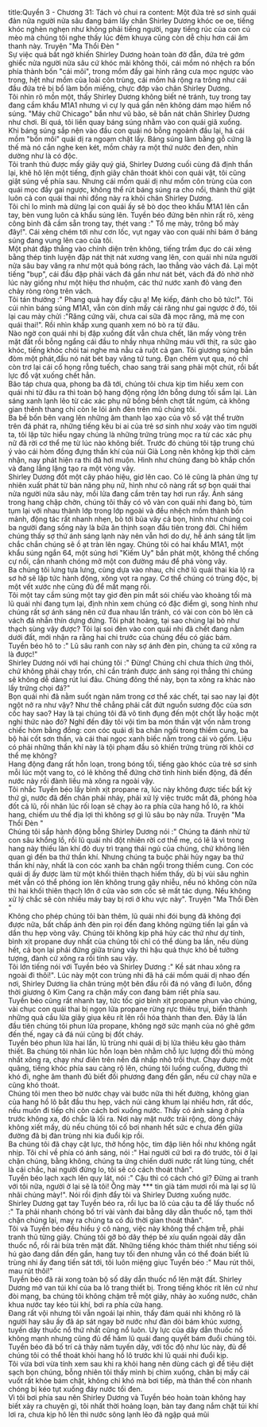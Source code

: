 title:Quyển 3 - Chương 31: Tách vỏ chui ra
content:
Một đứa trẻ sơ sinh quái đản nửa người nửa sâu đang bám lấy chân Shirley Dương khóc oe oe, tiếng khóc nghèn nghẹn như không phải tiếng người, ngay tiếng rúc của con cú mèo mà chúng tôi nghe thấy lúc đêm khuya cũng còn dễ chịu hơn cái âm thanh này. Truyện "Ma Thổi Đèn " <br>Sự việc quá bất ngờ khiến Shirley Dương hoàn toàn đờ đẫn, đứa trẻ gớm ghiếc nửa người nửa sâu cứ khóc mãi không thôi, cái mồm nó nhệch ra bốn phía thành bốn "cái môi", trong mồm đầy gai hình răng cưa mọc ngược vào trong, hệt như mồm của loài côn trùng, cái mồm há rộng ra trông như cái đầu đứa trẻ bị bổ làm bốn miếng, chực đớp vào chân Shirley Dương.<br>Tôi nhìn rõ mồn một, thấy Shirley Dương không biết né tránh, tuy trong tay đang cầm khẩu M1A1 nhưng vì cự ly quá gần nên không dám mạo hiểm nổ súng. "Máy chữ Chicago" bắn như vũ bão, sẽ bắn nát chân Shirley Dương như chơi. Bí quá, tôi liền quay báng súng nhằm vào con quái giã xuống.<br>Khi báng súng sắp nện vào đầu con quái nó bỗng ngoảnh đầu lại, há cái mồm "bốn môi" quái dị ra ngoạm chặt lấy. Báng súng làm bằng gỗ cứng là thế mà nó cắn nghe ken két, mồm chảy ra một thứ nước đen đen, nhìn dường như là có độc.<br>Tôi tranh thủ được mấy giây quý giá, Shirley Dương cuối cùng đã định thần lại, khẽ hô lên một tiếng, định giãy chân thoát khỏi con quái vật, tôi cũng giật súng về phía sau. Nhưng cái mồm quái dị như mồm côn trùng của con quái mọc đầy gai ngược, không thể rút báng súng ra cho nổi, thành thử giật luôn cả con quái thai nhi đồng này ra khỏi chân Shirley Dương.<br>Tôi chỉ lo mình mà dừng lại con quái ấy sẽ bò dọc theo khẩu M1A1 lên cắn tay, bèn vung luôn cả khẩu súng lên. Tuyền béo đứng bên nhìn rất rõ, xẻng công binh đã cầm sẵn trong tay, thét vang :" Tổ mẹ mày, trông bố mày đây!". Cái xẻng chém tới như cơn lốc, vụt ngay vào con quái nhi bám ở báng súng đang vung lên cao của tôi.<br>Một phát đập thẳng vào chính diện trên không, tiếng trầm đục do cái xẻng bằng thép tinh luyện đập nát thịt nát xương vang lên, con quái nhi nửa người nửa sâu bay văng ra như một quả bóng rách, lao thẳng vào vách đá. Lại một tiếng "bụp", cái đầu đập phải vách đá gần như nát bét, vách đá đỏ nhờ nhờ lúc này giống như một hiệu thơ nhuộm, các thứ nước xanh đỏ vàng đen chảy ròng ròng trên vách.<br>Tôi tán thưởng :" Phang quả hay đấy cậu ạ! Mẹ kiếp, đánh cho bõ tức!". Tôi cúi nhìn báng súng M1A1, vẫn còn dính mấy cái răng như gai ngược ở đó, tôi lại cau mày chửi :"Răng cứng vãi, chưa cai sữa đã mọc răng, mả mẹ con quái thai!". Rồi nhìn khắp xung quanh xem nó bò ra từ đâu.<br>Nào ngờ con quái nhi bị đập xuống đất vẫn chưa chết, lăn mấy vòng trên mặt đất rồi bỗng ngẩng cái đầu to nhầy nhụa những máu với thịt, ra sức gào khóc, tiếng khóc chói tai nghe mà nẫu cả ruột cả gan. Tôi giương súng bắn đòm một phát,đầu nó nát bét bay văng tứ tung. Đạn chém vụt qua, nó chỉ còn trơ lại cái cổ họng rỗng tuếch, chao sang trái sang phải một chút, rồi bất lực đổ vật xuống chết hẳn.<br>Bão táp chưa qua, phong ba đã tới, chúng tôi chưa kịp tìm hiểu xem con quái nhi từ đâu ra thì toàn bộ hang động rộng lớn bỗng dưng tối sầm lại. Làn sáng xanh lạnh lẽo từ các xác phụ nữ bồng bềnh chợt tắt ngúm, cả không gian thênh thang chỉ còn le lói ánh đèn trên mũ chúng tôi.<br>Ba bề bốn bên vang lên những âm thanh lạo xạo của vô số vật thể trườn trên đá phát ra, những tiếng kêu bi ai của trẻ sơ sinh như xoáy vào tim người ta, tôi lập tức hiểu ngay chúng là những trứng trùng mọc ra từ các xác phụ nữ đã rời cơ thể mẹ từ lúc nào không biết. Trước đó chúng tôi tập trung chú ý vào cái hòm đồng đựng thần khí của núi Già Long nên không kịp thời cảm nhận, nay phát hiện ra thì đã hơi muộn. Hình như chúng đang bò khắp chốn và đang lẳng lặng tạo ra một vòng vây.<br>Shirley Dương đốt một cây pháo hiệu, giơ lên cao. Có lẽ cũng là phản ứng tự nhiên xuất phát từ bản năng phụ nữ, hình như cô nàng rất sợ bọn quái thai nửa người nửa sâu này, mồi lửa đang cầm trên tay hơi run rẩy. Ánh sáng trong hang chập chờn, chúng tôi thấy có vô vàn con quái nhi đang bò, túm tụm lại với nhau thành lớp trong lớp ngoài và đều nhệch mồm thành bốn mảnh, động tác rất nhanh nhẹn, bò tới bủa vây cả bọn, hình như chúng coi ba người đang sống này là bữa ăn thịnh soạn đầu tiên trong đời. Chỉ hiềm chúng thấy sợ thứ ánh sáng lạnh này nên vẫn hơi do dự, hễ ánh sáng tắt lịm chắc chắn chúng sẽ ồ ạt tràn lên ngay. Chúng tôi có hai khẩu M1A1, một khẩu súng ngắn 64, một súng hơi "Kiếm Uy" bắn phát một, không thể chống cự nổi, cần nhanh chóng mở một con đường máu để phá vòng vây.<br>Ba chúng tôi lưng tựa lưng, cùng dựa vào nhau, chỉ chờ lũ quái thai kia lộ ra sơ hở sẽ lập tức hành động, xông vọt ra ngay. Cơ thể chúng có trùng độc, bị một vết xước nhẹ cũng đủ để mất mạng rồi.<br>Tôi một tay cầm súng một tay giơ đèn pin mắt sói chiếu vào khoảng tối mà lũ quái nhi đang tụm lại, định nhìn xem chúng có đặc điểm gì, song hình như chúng rất sợ ánh sáng nên cứ đua nhau lẩn tránh, có vài con còn bò lên cả vách đá nhẵn thín dựng đứng. Tôi phát hoảng, tại sao chúng lại bò như thạch sùng vậy được? Tôi lại soi đèn vào con quái nhi đã chết đang nằm dưới đất, mới nhận ra rằng hai chi trước của chúng đều có giác bám.<br>Tuyền béo hô to :" Lũ sâu ranh con này sợ ánh đèn pin, chúng ta cứ xông ra là được!"<br>Shirley Dương nói với hai chúng tôi :" Đừng! Chúng chỉ chưa thích ứng thôi, chứ không phải chạy trốn, chỉ cần tránh được ánh sáng rọi thẳng thì chúng sẽ không dễ dàng rút lui đâu. Chúng đông thế này, bọn ta xông ra khác nào lấy trứng chọi đá?"<br>Bọn quái nhi đã nằm suốt ngàn năm trong cơ thể xác chết, tại sao nay lại đột ngột nở ra như vậy? Như thế chẳng phải cắt đứt nguồn sương độc của sơn cốc hay sao? Hay là tại chúng tôi đã vô tình đụng đến một chốt lẫy hoặc một nghi thức nào đó? Nghĩ đến đây tôi vội tìm ba món thần vật vốn nằm trong chiếc hòm bằng đồng: con cóc quái dị ba chân ngồi trong thiềm cung, ba bộ hài cốt sơn thần, và cái thai ngọc xanh biếc nằm trong cái vò gốm. Liệu có phải những thần khí này là tội phạm đầu sỏ khiến trứng trùng rời khỏi cơ thể mẹ không?<br>Hang động đang rất hỗn loạn, trong bóng tối, tiếng gào khóc của trẻ sơ sinh mỗi lúc một vang to, có lẽ không thể đứng chờ tình hình biến động, đã đến nước này rồi đành liều mà xông ra ngoài vậy.<br>Tôi nhắc Tuyền béo lấy bình xịt propane ra, lúc này không được tiếc bất kỳ thứ gì, nước đã đến chân phải nhảy, phải xử lý việc trước mắt đã, phóng hỏa đốt cả lũ, rồi nhân lúc rối loạn sẽ chạy ào ra phía cửa hang hồ lô, ra khỏi hang, chiếm ưu thế địa lợi thì không sợ gì lũ sâu bọ này nữa. Truyện "Ma Thổi Đèn " <br>Chúng tôi sắp hành động bỗng Shirley Dương nói :" Chúng ta đánh nhừ tử con sâu khổng lồ, rồi lũ quái nhi đột nhiên rời cơ thể mẹ, có lẽ là vì trong hang này thiếu làn khí đỏ duy trì trạng thái ngủ của chúng, chứ không liên quan gì đến ba thứ thần khí. Nhưng chúng ta buộc phải hủy ngay ba thứ thần khí này, nhất là con cóc xanh ba chân ngồi trong thiềm cung. Con cóc quái dị ấy được làm từ một khối thiên thạch hiếm thấy, dù bị vùi sâu nghìn mét vẫn có thể phóng ion lên không trung gây nhiễu, nếu nó không còn nữa thì hai khối thiên thạch lớn ở cửa vào sơn cốc sẽ mất tác dụng. Nếu không xử lý chắc sẽ còn nhiều máy bay bị rơi ở khu vực này". Truyện "Ma Thổi Đèn " <br>Không cho phép chúng tôi bàn thêm, lũ quái nhi đói bụng đã không đợi được nữa, bất chấp ánh đèn pin rọi đến đang không ngừng tiến lại gần và dần thu hẹp vòng vây. Chúng tôi không kịp phá hủy các thứ như dự tính, bình xịt propane duy nhất của chúng tôi chỉ có thể dùng ba lần, nếu dùng hết, cả bọn lại phải đứng giữa trùng vây thì hậu quả thực khó bề tưởng tượng, đành cứ xông ra rồi tính sau vậy.<br>Tôi lớn tiếng nói với Tuyền béo và Shirley Dương :" Kề sát nhau xông ra ngoài đi thôi!". Lúc này một con trùng nhi đã há cái mồm quái dị nhao đến nơi, Shirley Dương lia chân trúng một bên đầu rồi đá nó văng đi luôn, đồng thời giương ô Kim Cang ra chặn mấy con đang bám riết phía sau.<br>Tuyền béo cũng rất nhanh tay, tức tốc giơ bình xịt propane phun vào chúng, vài chục con quái thai bị ngọn lửa propane rừng rực thiêu trụi, biến thành những quả cầu lửa giãy giụa kêu rít lên rồi hóa thành than đen. Đây là lần đầu tiên chúng tôi phun lửa propane, không ngờ sức mạnh của nó ghê gớm đến thế, ngay cả đá núi cũng bị đốt cháy.<br>Tuyền béo phun lửa hai lần, lũ trùng nhi quái dị bị lửa thiêu kêu gào thảm thiết. Ba chúng tôi nhân lúc hỗn loạn bèn nhằm chỗ lực lượng đối thủ mỏng nhất xông ra, chạy như điên trên nền đá nhấp nhô trồi thụt. Chạy được một quãng, tiếng khóc phía sau càng rộ lên, chúng tôi luống cuống, đường thì khó đi, nghe âm thanh đủ biết đối phương đang đến gần, nếu cứ chạy nữa e cũng khó thoát.<br>Chúng tôi men theo bờ nước chạy vài bước nữa thì hết đường, không gian của hang hồ lô bắt đầu thu hẹp, vách núi càng khum lại nhiều hơn, rất dốc, nếu muốn đi tiếp chỉ còn cách bơi xuống nước. Thấy có ánh sáng ở phía trước không xa, đó chắc là lối ra. Nơi này mặt nước trải rộng, dòng chảy không xiết mấy, dù nếu chúng tôi cố bơi nhanh hết sức e chưa đến giữa đường đã bị đàn trùng nhi kia đuổi kịp rồi.<br>Ba chúng tôi đã chạy cật lực, thở hồng hộc, tim đập liên hồi như không ngắt nhịp. Tôi chỉ về phía có ánh sáng, nói :" Hai người cứ bơi ra đó trước, tôi ở lại chặn chúng, bằng không, chúng ta ứng chiến dưới nước rất lúng túng, chết là cái chắc, hai người đừng lo, tôi sẽ có cách thoát thân".<br>Tuyền béo lạch xạch lên quy lát, nói :" Cậu thì có cách chó gì? Đừng ai tranh với tôi nữa, người ở lại sẽ là tôi! Ông mày *** tin già tám mươi rồi mà lại sợ lũ nhãi chúng mày!". Nói rồi định đẩy tôi và Shirley Dương xuống nước.<br>Shirley Dương gạt tay Tuyền béo ra, rồi lục ba lô của cậu ta để lấy thuốc nổ :" Ta phải nhanh chóng bố trí vài vành đai bằng dây dẫn thuốc nổ, tạm thời chặn chúng lại, may ra chúng ta có đủ thời gian thoát thân".<br>Tôi và Tuyền béo đều hiểu ý cô nàng, việc này không thể chậm trễ, phải tranh thủ từng giây. Chúng tôi gỡ bỏ dây thép bé xíu quấn ngoài dây dẫn thuốc nổ, rồi rải bừa trên mặt đất. Những tiếng khóc thảm thiết như tiếng sói hú gào đang dần đến gần, hang tuy tối đen nhưng vẫn có thể đoán biết lũ trùng nhi ấy đang tiến sát tới, tôi luôn miệng giục Tuyền béo :" Mau rút thôi, mau rút thôi!"<br>Tuyền béo đã rải xong toàn bộ số dây dẫn thuốc nổ lên mặt đất. Shirley Dương mở van túi khí của ba lô trang thiết bị. Trong tiếng khóc rít lên cứ như đòi mạng, ba chúng tôi không chậm trễ một giây, nhảy ào xuống nước, chân khua nước tay kéo túi khí, bơi ra phía cửa hang.<br>Đang rất vội nhưng tôi vẫn ngoái lại nhìn, thấy đám quái nhi không rõ là người hay sâu ấy đã áp sát ngay bờ nước như đàn dòi bám khúc xương, tuyến dây thuốc nổ thứ nhất cũng nổ luôn. Uy lực của dây dẫn thuốc nổ không mạnh nhưng cũng đủ để hăm lũ quái đang quyết bám đuổi chúng tôi. Tuyền béo đã bố trí cả thảy năm tuyến dây, với tốc độ như lúc này, đủ để chúng tôi có thể thoát khỏi hang hồ lô trước khi lũ quái nhi đuổi kịp.<br>Tôi vừa bơi vừa tính xem sau khi ra khỏi hang nên dùng cách gì để tiêu diệt sạch bọn chúng, bỗng nhiên tôi thấy mình bị chìm xuống, chân bị mấy cái vuốt rất khỏe bám chặt, không chỉ khó mà bơi tiếp, mà thân thể còn nhanh chóng bị kéo tụt xuống đáy nước tối đen.<br>Vì tôi bơi phía sau nên Shirley Dương và Tuyền béo hoàn toàn không hay biết xảy ra chuyện gì, tôi nhất thời hoảng loạn, bàn tay đang nắm chặt túi khí lơi ra, chưa kịp hô lên thì nước sông lạnh lẽo đã ngập quá mũi